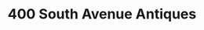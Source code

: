 ---
title: "400 South Avenue Antiques"
url: /springfield/400-south-avenue-antiques/
shop: Antiquitäten
---